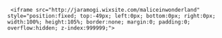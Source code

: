 <!DOCTYPE html>
<html>
 <title>maliceinwonderland</title>
  <link rel="stylesheet" type="text/css" href="website.css">
  <link rel="shortcut icon" type="image/png" href="/favicon.ico"/>
  <link rel="shortcut icon" type="image/png" href="http://www.malicelabs.tk/logo.ico"/>
  <meta name="viewport" content="width=device-width, initial-scale=1">

  <body>

     <iframe src="http://jaramogi.wixsite.com/maliceinwonderland" style="position:fixed; top:-49px; left:0px; bottom:0px; right:0px; width:100%; height:105%; border:none; margin:0; padding:0; overflow:hidden; z-index:999999;">
</iframe>

  </body>
    <script type="text/javascript">
<!--
if (screen.width <= 699) {
document.location = "http://jaramogi.wixsite.com/maliceinwonderland";
}
//-->
</script>
</html>
